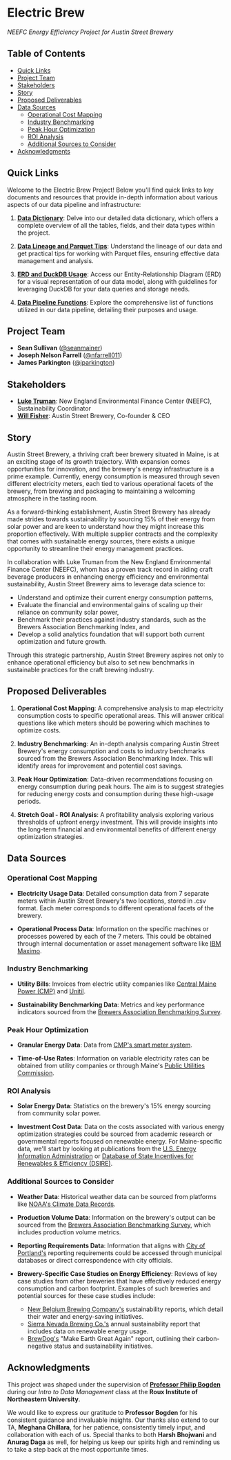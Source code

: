 <!-- omit in toc -->
# Electric Brew
*NEEFC Energy Efficiency Project for Austin Street Brewery*

<!-- omit in toc -->
## Table of Contents

- [Quick Links](#quick-links)
- [Project Team](#project-team)
- [Stakeholders](#stakeholders)
- [Story](#story)
- [Proposed Deliverables](#proposed-deliverables)
- [Data Sources](#data-sources)
  - [Operational Cost Mapping](#operational-cost-mapping)
  - [Industry Benchmarking](#industry-benchmarking)
  - [Peak Hour Optimization](#peak-hour-optimization)
  - [ROI Analysis](#roi-analysis)
  - [Additional Sources to Consider](#additional-sources-to-consider)
- [Acknowledgments](#acknowledgments)

## Quick Links

Welcome to the Electric Brew Project! Below you'll find quick links to key documents and resources that provide in-depth information about various aspects of our data pipeline and infrastructure:

1. **[Data Dictionary](/docs/data_dictionary.md)**: Delve into our detailed data dictionary, which offers a complete overview of all the tables, fields, and their data types within the project.

2. **[Data Lineage and Parquet Tips](/data/README.md)**: Understand the lineage of our data and get practical tips for working with Parquet files, ensuring effective data management and analysis.

3. **[ERD and DuckDB Usage](/data/sql/README.md)**: Access our Entity-Relationship Diagram (ERD) for a visual representation of our data model, along with guidelines for leveraging DuckDB for your data queries and storage needs.

4. **[Data Pipeline Functions](/src/README.md)**: Explore the comprehensive list of functions utilized in our data pipeline, detailing their purposes and usage.

## Project Team
- **Sean Sullivan** ([@seanmainer](https://github.com/seanmainer))
- **Joseph Nelson Farrell** ([@nfarrell011](https://github.com/nfarrell011))
- **James Parkington** ([@jparkington](https://github.com/jparkington))

## Stakeholders
- [**Luke Truman**](https://neefc.org/our-team/): New England Environmental Finance Center (NEEFC), Sustainability Coordinator
- [**Will Fisher**](https://www.austinstreetbrewery.com/about): Austin Street Brewery, Co-founder & CEO

## Story
Austin Street Brewery, a thriving craft beer brewery situated in Maine, is at an exciting stage of its growth trajectory. With expansion comes opportunities for innovation, and the brewery's energy infrastructure is a prime example. Currently, energy consumption is measured through seven different electricity meters, each tied to various operational facets of the brewery, from brewing and packaging to maintaining a welcoming atmosphere in the tasting room.

As a forward-thinking establishment, Austin Street Brewery has already made strides towards sustainability by sourcing 15% of their energy from solar power and are keen to understand how they might increase this proportion effectively. With multiple supplier contracts and the complexity that comes with sustainable energy sources, there exists a unique opportunity to streamline their energy management practices.

In collaboration with Luke Truman from the New England Environmental Finance Center (NEEFC), whom has a proven track record in aiding craft beverage producers in enhancing energy efficiency and environmental sustainability, Austin Street Brewery aims to leverage data science to:
- Understand and optimize their current energy consumption patterns,
- Evaluate the financial and environmental gains of scaling up their reliance on community solar power,
- Benchmark their practices against industry standards, such as the Brewers Association Benchmarking Index, and
- Develop a solid analytics foundation that will support both current optimization and future growth.

Through this strategic partnership, Austin Street Brewery aspires not only to enhance operational efficiency but also to set new benchmarks in sustainable practices for the craft brewing industry.

## Proposed Deliverables
1. **Operational Cost Mapping**: A comprehensive analysis to map electricity consumption costs to specific operational areas. This will answer critical questions like which meters should be powering which machines to optimize costs.

2. **Industry Benchmarking**: An in-depth analysis comparing Austin Street Brewery's energy consumption and costs to industry benchmarks sourced from the Brewers Association Benchmarking Index. This will identify areas for improvement and potential cost savings.

3. **Peak Hour Optimization**: Data-driven recommendations focusing on energy consumption during peak hours. The aim is to suggest strategies for reducing energy costs and consumption during these high-usage periods.

4. **Stretch Goal - ROI Analysis**: A profitability analysis exploring various thresholds of upfront energy investment. This will provide insights into the long-term financial and environmental benefits of different energy optimization strategies.

## Data Sources

### Operational Cost Mapping
- **Electricity Usage Data**: Detailed consumption data from 7 separate meters within Austin Street Brewery's two locations, stored in .csv format. Each meter corresponds to different operational facets of the brewery.
  
- **Operational Process Data**: Information on the specific machines or processes powered by each of the 7 meters. This could be obtained through internal documentation or asset management software like [IBM Maximo](https://www.ibm.com/products/maximo).

### Industry Benchmarking
- **Utility Bills**: Invoices from electric utility companies like [Central Maine Power (CMP)](https://www.cmpco.com/) and [Unitil](https://unitil.com/).
  
- **Sustainability Benchmarking Data**: Metrics and key performance indicators sourced from the [Brewers Association Benchmarking Survey](https://www.brewersassociation.org/).

### Peak Hour Optimization
- **Granular Energy Data**: Data from [CMP's smart meter system](https://www.cmpco.com/).
  
- **Time-of-Use Rates**: Information on variable electricity rates can be obtained from utility companies or through Maine's [Public Utilities Commission](https://www.maine.gov/mpuc/).

### ROI Analysis
- **Solar Energy Data**: Statistics on the brewery's 15% energy sourcing from community solar power.
  
- **Investment Cost Data**: Data on the costs associated with various energy optimization strategies could be sourced from academic research or governmental reports focused on renewable energy. For Maine-specific data, we'll start by looking at publications from the [U.S. Energy Information Administration](https://www.eia.gov/) or [Database of State Incentives for Renewables & Efficiency (DSIRE)](https://www.dsireusa.org/).

### Additional Sources to Consider
- **Weather Data**: Historical weather data can be sourced from platforms like [NOAA's Climate Data Records](https://www.ncei.noaa.gov/products/climate-data-records).
  
- **Production Volume Data**: Information on the brewery's output can be sourced from the [Brewers Association Benchmarking Survey](https://www.brewersassociation.org/), which includes production volume metrics.

- **Reporting Requirements Data**: Information that aligns with [City of Portland's](https://www.portlandmaine.gov/) reporting requirements could be accessed through municipal databases or direct correspondence with city officials.

- **Brewery-Specific Case Studies on Energy Efficiency**: Reviews of key case studies from other breweries that have effectively reduced energy consumption and carbon footprint. Examples of such breweries and potential sources for these case studies include:
  - [New Belgium Brewing Company's](https://www.newbelgium.com/company/mission/climate/) sustainability reports, which detail their water and energy-saving initiatives.
  - [Sierra Nevada Brewing Co.'s](https://sierranevada.com/sustainability/) annual sustainability report that includes data on renewable energy usage.
  - [BrewDog's](https://www.brewdog.com/uk/tomorrow) "Make Earth Great Again" report, outlining their carbon-negative status and sustainability initiatives.

## Acknowledgments

This project was shaped under the supervision of [**Professor Philip Bogden**](https://www.khoury.northeastern.edu/people/philip-bogden/) during our *Intro to Data Management* class at the **Roux Institute of Northeastern University**. 

We would like to express our gratitude to **Professor Bogden** for his consistent guidance and invaluable insights. Our thanks also extend to our TA, **Meghana Chillara**, for her patience, consistently timely input, and collaboration with each of us. Special thanks to both **Harsh Bhojwani** and **Anurag Daga** as well, for helping us keep our spirits high and reminding us to take a step back at the most opportunite times.